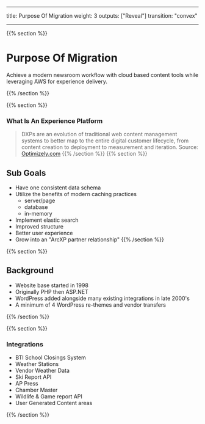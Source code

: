 
---
title: Purpose Of Migration
weight: 3
outputs: ["Reveal"]
transition: "convex"

---
{{% section %}}

# Purpose Of Migration

Achieve a modern newsroom workflow with cloud based content tools while
leveraging AWS for experience delivery. 

{{% /section %}}

{{% section %}}
### What Is An Experience Platform

> DXPs are an evolution of traditional web content management systems to better map to the entire digital customer lifecycle, from content creation to deployment to measurement and iteration. 
Source: [Optimizely.com](https://www.optimizely.com/optimization-glossary/digital-experience-platform/ "What is a digital experience platform")
{{% /section %}}
{{% section %}}
## Sub Goals
- Have one consistent data schema
- Utilize the benefits of modern caching practices
    - server/page
    - database
    - in-memory
- Implement elastic search
- Improved structure
- Better user experience
- Grow into an "ArcXP partner relationship"
{{% /section %}}

{{% section %}}

## Background
- Website base started in 1998
- Originally PHP then ASP.NET
- WordPress added alongside many existing integrations in late 2000's
- A minimum of 4 WordPress re-themes and vendor transfers

{{% /section %}}

{{% section %}}
### Integrations
- BTI School Closings System  
- Weather Stations
- Vendor Weather Data
- Ski Report API
- AP Press
- Chamber Master
- Wildlife & Game report API  
- User Generated Content areas

{{% /section %}}
